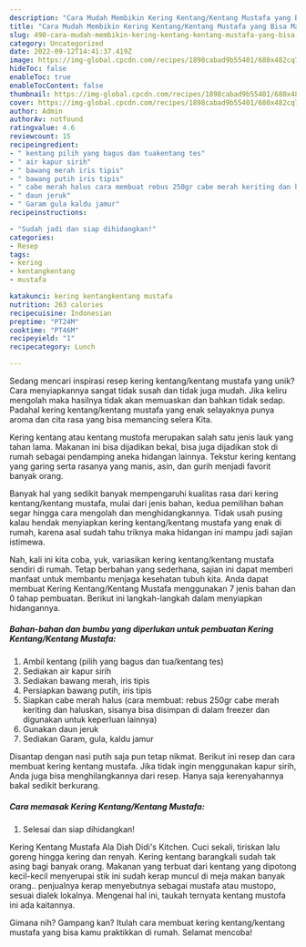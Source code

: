 ```yaml
---
description: "Cara Mudah Membikin Kering Kentang/Kentang Mustafa yang Bisa Manjain Lidah"
title: "Cara Mudah Membikin Kering Kentang/Kentang Mustafa yang Bisa Manjain Lidah"
slug: 490-cara-mudah-membikin-kering-kentang-kentang-mustafa-yang-bisa-manjain-lidah
category: Uncategorized
date: 2022-09-12T14:41:37.419Z
image: https://img-global.cpcdn.com/recipes/1898cabad9b55401/680x482cq70/kering-kentangkentang-mustafa-foto-resep-utama.jpg
hideToc: false
enableToc: true
enableTocContent: false
thumbnail: https://img-global.cpcdn.com/recipes/1898cabad9b55401/680x482cq70/kering-kentangkentang-mustafa-foto-resep-utama.jpg
cover: https://img-global.cpcdn.com/recipes/1898cabad9b55401/680x482cq70/kering-kentangkentang-mustafa-foto-resep-utama.jpg
author: Admin
authorAv: notfound
ratingvalue: 4.6
reviewcount: 15
recipeingredient:
- " kentang pilih yang bagus dan tuakentang tes"
- " air kapur sirih"
- " bawang merah iris tipis"
- " bawang putih iris tipis"
- " cabe merah halus cara membuat rebus 250gr cabe merah keriting dan haluskan sisanya bisa disimpan di dalam freezer dan digunakan untuk keperluan lainnya"
- " daun jeruk"
- " Garam gula kaldu jamur"
recipeinstructions:

- "Sudah jadi dan siap dihidangkan!"
categories:
- Resep
tags:
- kering
- kentangkentang
- mustafa

katakunci: kering kentangkentang mustafa 
nutrition: 263 calories
recipecuisine: Indonesian
preptime: "PT24M"
cooktime: "PT46M"
recipeyield: "1"
recipecategory: Lunch

---
```





Sedang mencari inspirasi resep kering kentang/kentang mustafa yang unik? Cara menyiapkannya sangat tidak susah dan tidak juga mudah. Jika keliru mengolah maka hasilnya tidak akan memuaskan dan bahkan tidak sedap. Padahal kering kentang/kentang mustafa yang enak selayaknya punya aroma dan cita rasa yang bisa memancing selera Kita.





Kering kentang atau kentang mustofa merupakan salah satu jenis lauk yang tahan lama. Makanan ini bisa dijadikan bekal, bisa juga dijadikan stok di rumah sebagai pendamping aneka hidangan lainnya. Tekstur kering kentang yang garing serta rasanya yang manis, asin, dan gurih menjadi favorit banyak orang.

Banyak hal yang sedikit banyak mempengaruhi kualitas rasa dari kering kentang/kentang mustafa, mulai dari jenis bahan, kedua pemilihan bahan segar hingga cara mengolah dan menghidangkannya. Tidak usah pusing kalau hendak menyiapkan kering kentang/kentang mustafa yang enak di rumah, karena asal sudah tahu triknya maka hidangan ini mampu jadi sajian istimewa.






Nah, kali ini kita coba, yuk, variasikan kering kentang/kentang mustafa sendiri di rumah. Tetap berbahan yang sederhana, sajian ini dapat memberi manfaat untuk membantu menjaga kesehatan tubuh kita. Anda dapat membuat Kering Kentang/Kentang Mustafa menggunakan 7 jenis bahan dan 0 tahap pembuatan. Berikut ini langkah-langkah dalam menyiapkan hidangannya.

<!--inarticleads1-->

##### Bahan-bahan dan bumbu yang diperlukan untuk pembuatan Kering Kentang/Kentang Mustafa:

1. Ambil  kentang (pilih yang bagus dan tua/kentang tes)
1. Sediakan  air kapur sirih
1. Sediakan  bawang merah, iris tipis
1. Persiapkan  bawang putih, iris tipis
1. Siapkan  cabe merah halus (cara membuat: rebus 250gr cabe merah keriting dan haluskan, sisanya bisa disimpan di dalam freezer dan digunakan untuk keperluan lainnya)
1. Gunakan  daun jeruk
1. Sediakan  Garam, gula, kaldu jamur


Disantap dengan nasi putih saja pun tetap nikmat. Berikut ini resep dan cara membuat kering kentang mustafa. Jika tidak ingin menggunakan kapur sirih, Anda juga bisa menghilangkannya dari resep. Hanya saja kerenyahannya bakal sedikit berkurang. 

<!--inarticleads2-->

##### Cara memasak Kering Kentang/Kentang Mustafa:


1. Selesai dan siap dihidangkan!

Kering Kentang Mustafa Ala Diah Didi&#39;s Kitchen. Cuci sekali, tiriskan lalu goreng hingga kering dan renyah. Kering kentang barangkali sudah tak asing bagi banyak orang. Makanan yang terbuat dari kentang yang dipotong kecil-kecil menyerupai stik ini sudah kerap muncul di meja makan banyak orang.. penjualnya kerap menyebutnya sebagai mustafa atau mustopo, sesuai dialek lokalnya. Mengenai hal ini, taukah ternyata kentang mustofa ini ada kaitannya. 

Gimana nih? Gampang kan? Itulah cara membuat kering kentang/kentang mustafa yang bisa kamu praktikkan di rumah. Selamat mencoba!
